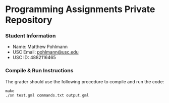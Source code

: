 # Programming Assignments Private Repository
### Student Information
  + Name: Matthew Pohlmann
  + USC Email: pohlmann@usc.edu
  + USC ID: 4882116465

### Compile & Run Instructions
The grader should use the following procedure to compile and run the code:
```shell
make
./sn test.gml commands.txt output.gml
```
